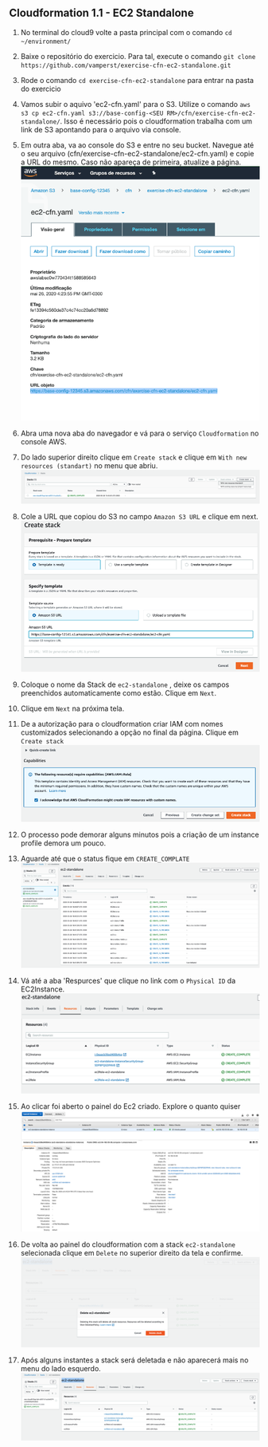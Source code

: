 ## Cloudformation 1.1 - EC2 Standalone

1. No terminal do cloud9 volte a pasta principal com o comando `cd ~/environment/`
2. Baixe o repositório do exercicio. Para tal, execute o comando `git clone https://github.com/vamperst/exercise-cfn-ec2-standalone.git`
3. Rode o comando `cd exercise-cfn-ec2-standalone` para entrar na pasta do exercicio
4. Vamos subir o aquivo 'ec2-cfn.yaml' para o S3. Utilize o comando `aws s3 cp ec2-cfn.yaml s3://base-config-<SEU RM>/cfn/exercise-cfn-ec2-standalone/`. Isso é necessário pois o cloudformation trabalha com um link de S3 apontando para o arquivo via console.
5. Em outra aba, va ao console do S3 e entre no seu bucket. Navegue até o seu arquivo (cfn/exercise-cfn-ec2-standalone/ec2-cfn.yaml) e copie a URL do mesmo. Caso não apareça de primeira, atualize a página.
   ![](img/url-object.png)
6. Abra uma nova aba do navegador e vá para o  serviço `Cloudformation` no console AWS.
7. Do lado superior direito clique em `Create stack` e clique em `With new resources (standart)` no menu que abriu.
   ![](img/click-create-stack.png)
8. Cole a URL que copiou do S3 no campo `Amazon S3 URL` e clique em next.
   ![](img/paste-url-cfn.png)
9. Coloque o nome da Stack de `ec2-standalone` , deixe os campos preenchidos automaticamente como estão. Clique em `Next`.
10. Clique em `Next` na próxima tela.
11. De a autorização para o cloudformation criar IAM com nomes customizados selecionando a opção no final da página. Clique em `Create stack`
    ![](img/acknowledge-iam.png)

12. O processo pode demorar alguns minutos pois a criação de um instance profile demora um pouco.
13. Aguarde até que o status fique em `CREATE_COMPLATE`
    ![](img/create-complete.png)
14. Vá até a aba 'Respurces' que clique no link com o `Physical ID` da EC2Instance.
    ![](img/resources.png)
15. Ao clicar foi aberto o painel do Ec2 criado. Explore o quanto quiser
    ![](img/created-ec2.png)
16. De volta ao painel do cloudformation com a stack `ec2-standalone` selecionada clique em `Delete` no superior direito da tela e confirme.
    ![](img/delete-ec2.png)
17. Após alguns instantes a stack será deletada e não aparecerá mais no menu do lado esquerdo.
![](img/delete_complete.png)
